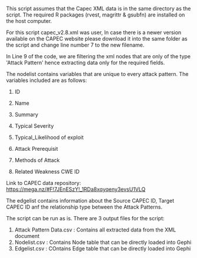 This script assumes that the Capec XML data is in the same directory as the script. 
The required R packages (rvest, magrittr & gsubfn) are installed on the host computer.

For this script capec_v2.8.xml was user, In case there is a newer version available on the CAPEC website please download it into the same folder as the script and change line number 7 to the new filename.

In Line 9 of the code, we are filtering the xml nodes that are only of the type 'Attack Pattern' hence extracting data only for the required fields. 

The nodelist contains variables that are unique to every attack pattern. The variables included are as follows:

1. ID

2. Name

3. Summary

4. Typical Severity

5. Typical_Likelihood of exploit

6. Attack Prerequisit

7. Methods of Attack 

8. Related Weakness CWE ID

Link to CAPEC data repository: https://mega.nz/#F!7JEnESzY!_1RDa8xqyqeny3evsU1VLQ

The edgelist contains information about the Source CAPEC ID, Target CAPEC ID anf the relationship type between the Attack Patterns. 


The script can be run as is. There are 3 output files for the script:
  1. Attack Pattern Data.csv : Contains all extracted data from the XML document
  2. Nodelist.csv : Contains Node table that can be directly loaded into Gephi
  3. Edgelist.csv : COntains Edge table that can be directly loaded into Gephi
